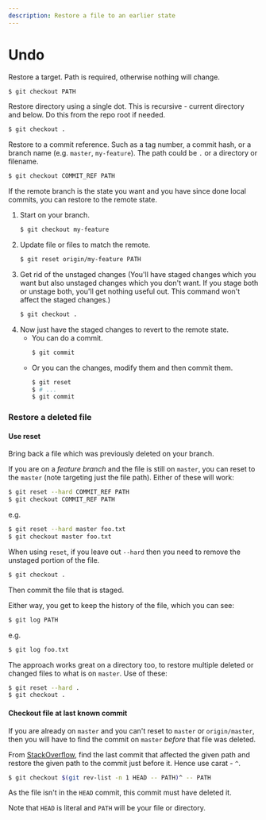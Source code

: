 ```yaml
---
description: Restore a file to an earlier state
---
```

# Undo


Restore a target. Path is required, otherwise nothing will change.

```sh
$ git checkout PATH
```

Restore directory using a single dot. This is recursive - current directory and below. Do this from the repo root if needed.

```sh
$ git checkout .
```

Restore to a commit reference. Such as a tag number, a commit hash, or a branch name (e.g. `master`, `my-feature`). The path could be `.` or a directory or filename.

```sh
$ git checkout COMMIT_REF PATH
```

If the remote branch is the state you want and you have since done local commits, you can restore to the remote state. 

1. Start on your branch.
    ```sh
    $ git checkout my-feature
    ```
1. Update file or files to match the remote. 
    ```sh
    $ git reset origin/my-feature PATH
    ```
1. Get rid of the unstaged changes (You'll have staged changes which you want but also unstaged changes which you don't want. If you stage both or unstage both, you'll get nothing useful out. This command won't affect the staged changes.)
    ```sh
    $ git checkout .
    ```
1. Now just have the staged changes to revert to the remote state. 
    - You can do a commit.
        ```sh
        $ git commit
        ```
    - Or you can the changes, modify them and then commit them.
        ```sh
        $ git reset
        $ # ...    
        $ git commit
        ```

### Restore a deleted file

#### Use reset

Bring back a file which was previously deleted on your branch.

If you are on a _feature branch_ and the file is still on `master`, you can reset to the `master` (note targeting just the file path). Either of these will work:

```sh
$ git reset --hard COMMIT_REF PATH
$ git checkout COMMIT_REF PATH
```
e.g.

```sh
$ git reset --hard master foo.txt
$ git checkout master foo.txt
```

When using `reset`, if you leave out `--hard` then you need to remove the unstaged portion of the file.

```sh
$ git checkout .
```

Then commit the file that is staged.

Either way, you get to keep the history of the file, which you can see:

```sh
$ git log PATH
```
e.g.
```sh
$ git log foo.txt
```

The approach works great on a directory too, to restore multiple deleted or changed files to what is on `master`. Use of these:

```sh
$ git reset --hard .
$ git checkout .
```

#### Checkout file at last known commit

If you are already on `master` and you can't reset to `master` or `origin/master`, then you will have to find the commit on `master` _before_ that file was deleted.

From [StackOverflow](https://stackoverflow.com/questions/953481/find-and-restore-a-deleted-file-in-a-git-repository?rq=1), find the last commit that affected the given path and restore the given path to the commit just before it. Hence use carat - `^`.

```sh
$ git checkout $(git rev-list -n 1 HEAD -- PATH)^ -- PATH
```

As the file isn't in the `HEAD` commit, this commit must have deleted it. 

Note that `HEAD` is literal and `PATH` will be your file or directory.
